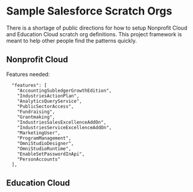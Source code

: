 # Sample Salesforce Scratch Orgs

There is a shortage of public directions for how to setup Nonprofit Cloud and Education Cloud scratch org definitions. This project framework is meant to help other people find the patterns quickly.

## Nonprofit Cloud

Features needed:

```
  "features": [
    "AccountingSubledgerGrowthEdition",
    "IndustriesActionPlan",
    "AnalyticsQueryService",
    "PublicSectorAccess",
    "Fundraising",
    "Grantmaking",
    "IndustriesSalesExcellenceAddOn",
    "IndustriesServiceExcellenceAddOn",
    "MarketingUser",
    "ProgramManagement",
    "OmniStudioDesigner",
    "OmniStudioRuntime",
    "EnableSetPasswordInApi",
    "PersonAccounts"
  ],
```

## Education Cloud
